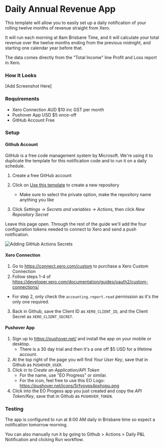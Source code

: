 # Daily Annual Revenue App

This template will allow you to easily set up a daily notification of your rolling twelve months of revenue straight from Xero.

It will run each morning at 8am Brisbane Time, and it will calculate your total revenue over the twelve months ending from the previous midnight, and starting one calendar year before that.

The data comes directly from the "Total Income" line Profit and Loss report in Xero.

### How It Looks

[Add Screenshot Here]

### Requirements

- Xero Connection AUD $10 inc GST per month
- Pushover App USD $5 once-off
- GitHub Account Free

### Setup

#### Github Account

GitHub is a free code management system by Microsoft. We're using it to duplicate the template for this notification code and to run it on a daily schedule.

1. Create a free GitHub account
2. Click on [Use this template](https://github.com/new?template_name=RevenueNotification&template_owner=winterec) to create a new repository

   - Make sure to select the private option, make the repository name anything you like

3. Click _Settings_ -> _Secrets and variables_ -> _Actions_, then click _New Repository Secret_

Leave this page open. Through the rest of the guide we'll add the four configuration tokens needed to connect to Xero and send a push notification.

![Adding GitHub Actions Secrets](https://i.imgur.com/5rM3rWa.png?raw=true)

#### Xero Connection

1. Go to https://connect.xero.com/custom to purchase a Xero Custom Connection
2. Follow steps 1-4 of https://developer.xero.com/documentation/guides/oauth2/custom-connections/

- For step 2, only check the `accounting.report.read` permission as it's the only one required.

3. Back in Github, save the Client ID as `XERO_CLIENT_ID`, and the Client Secret as `XERO_CLIENT_SECRET`.

#### Pushover App

1. Sign up to https://pushover.net/ and install the app on your mobile or desktop.
   - There is a 30 day trial and then it's a one off $5 USD for a lifetime account.
2. At the top right of the page you will find _Your User Key_, save that in Github as `PUSHOVER_USER`.
3. Click in to _Create an Application/API Token_
   - For the name, use "EO Progress" or similar.
   - For the icon, feel free to use this EO Logo: https://pushover.net/icons/5rfvoyps4pxhopu.png
4. Click into the EO Progess app you just created and copy the _API Token/Key_, save that in Github as `PUSHOVER_TOKEN`.

### Testing

The app is configured to run at 8:00 AM daily in Brisbane time so expect a notification tomorrow morning.

You can also manually run it by going to Github > Actions > Daily P&L Notification and clicking Run workflow.
